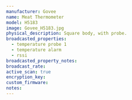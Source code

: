 ```yaml
---
manufacturer: Govee
name: Meat Thermometer
model: H5183
image: Govee_H5183.jpg
physical_description: Square body, with probe.
broadcasted_properties:
  - temperature probe 1
  - temperature alarm
  - rssi
broadcasted_property_notes:
broadcast_rate:
active_scan: true
encryption_key:
custom_firmware:
notes:
---
```

